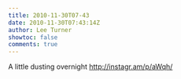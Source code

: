 ```yaml
---
title: 2010-11-30T07-43
date: 2010-11-30T07:43:14Z
author: Lee Turner
showtoc: false
comments: true
---
```


A little dusting overnight  http://instagr.am/p/aWqh/

